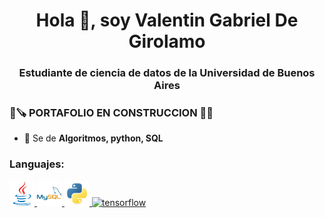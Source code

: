 <h1 align="center">Hola 👋, soy Valentin Gabriel De Girolamo</h1>
<h3 align="center">Estudiante de ciencia de datos de la Universidad de Buenos Aires</h3>

<h3 align="left"> 📏🪚 PORTAFOLIO EN CONSTRUCCION 🔧🔨 </h3>

- 💬 Se de **Algoritmos, python, SQL**
  
<h3 align="left">Languajes:</h3>
<p align="left"> <a href="https://www.java.com" target="_blank" rel="noreferrer"> <img src="https://raw.githubusercontent.com/devicons/devicon/master/icons/java/java-original.svg" alt="java" width="40" height="40"/> </a> <a href="https://www.mysql.com/" target="_blank" rel="noreferrer"> <img src="https://raw.githubusercontent.com/devicons/devicon/master/icons/mysql/mysql-original-wordmark.svg" alt="mysql" width="40" height="40"/> </a> <a href="https://www.python.org" target="_blank" rel="noreferrer"> <img src="https://raw.githubusercontent.com/devicons/devicon/master/icons/python/python-original.svg" alt="python" width="40" height="40"/> </a> <a href="https://www.tensorflow.org" target="_blank" rel="noreferrer"> <img src="https://www.vectorlogo.zone/logos/tensorflow/tensorflow-icon.svg" alt="tensorflow" width="40" height="40"/> </a> </p>
